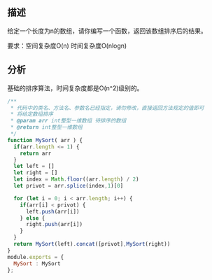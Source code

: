 ## 描述
给定一个长度为n的数组，请你编写一个函数，返回该数组排序后的结果。

要求：空间复杂度O(n) 时间复杂度O(nlogn)

## 分析
基础的排序算法，时间复杂度都是O(n^2)级别的。

```js
/**
 * 代码中的类名、方法名、参数名已经指定，请勿修改，直接返回方法规定的值即可
 * 将给定数组排序
 * @param arr int整型一维数组 待排序的数组
 * @return int整型一维数组
 */
function MySort( arr ) {
  if(arr.length <= 1) {
    return arr
  } 
  let left = []
  let right = []
  let index = Math.floor((arr.length) / 2)
  let privot = arr.splice(index,1)[0]

  for (let i = 0; i < arr.length; i++) {
    if(arr[i] < privot) {
      left.push(arr[i])
    } else {
      right.push(arr[i])
    }
  }
  return MySort(left).concat([privot],MySort(right))
}
module.exports = {
  MySort : MySort
};
```
